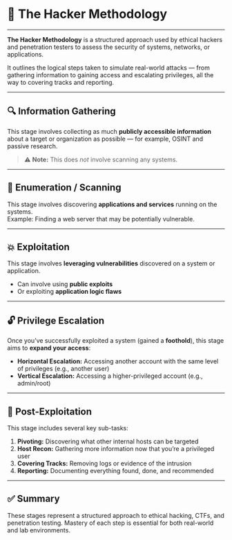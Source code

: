 # 🧱 The Hacker Methodology
---
**The Hacker Methodology** is a structured approach used by ethical hackers and penetration testers to assess the security of systems, networks, or applications.

It outlines the logical steps taken to simulate real-world attacks — from gathering information to gaining access and escalating privileges, all the way to covering tracks and reporting.

---

## 🔍 Information Gathering

This stage involves collecting as much **publicly accessible information** about a target or organization as possible — for example, OSINT and passive research.

> ⚠️ **Note:** This does *not* involve scanning any systems.

---

## 🧭 Enumeration / Scanning

This stage involves discovering **applications and services** running on the systems.  
Example: Finding a web server that may be potentially vulnerable.

---

## 💥 Exploitation

This stage involves **leveraging vulnerabilities** discovered on a system or application.

- Can involve using **public exploits**
- Or exploiting **application logic flaws**

---

## 🔓 Privilege Escalation

Once you’ve successfully exploited a system (gained a **foothold**), this stage aims to **expand your access**:

- **Horizontal Escalation:** Accessing another account with the same level of privileges (e.g., another user)
- **Vertical Escalation:** Accessing a higher-privileged account (e.g., admin/root)

---

## 🧹 Post-Exploitation

This stage includes several key sub-tasks:

1. **Pivoting:** Discovering what other internal hosts can be targeted
2. **Host Recon:** Gathering more information now that you’re a privileged user
3. **Covering Tracks:** Removing logs or evidence of the intrusion
4. **Reporting:** Documenting everything found, done, and recommended

---

## ✅ Summary

These stages represent a structured approach to ethical hacking, CTFs, and penetration testing. Mastery of each step is essential for both real-world and lab environments.
